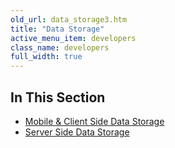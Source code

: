```yaml
---
old_url: data_storage3.htm
title: "Data Storage"
active_menu_item: developers
class_name: developers
full_width: true
---
```



## In This Section

 - [Mobile & Client Side Data Storage](/developers/documentation/product-guide/data-storage/mobile-client-side-data-storage/)
 - [Server Side Data Storage](/developers/documentation/product-guide/data-storage/server-side-data-storage/)
